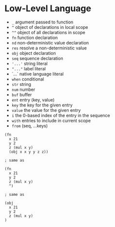 # Low-Level Language

* `_` argument passed to function
* `^` object of declarations in local scope
* `^^` object of all declarations in scope
* `fn` function declaration
* `nd` non-deterministic value declaration
* `res` resolve a non-deterministic value
* `obj` object declaration
* `seq` sequence declaration
* `'...'` string literal
* `"..."` label literal
* \`...` native language literal
* `when` conditional
* `str` string
* `num` number
* `buf` buffer
* `ent` entry (key, value)
* `key` the key for the given entry
* `value` the value for the given entry
* `i` the 0-based index of the entry in the sequence
* `with` entries to include in current scope
* `from` (seq, ...keys)

```
(fn
  x 21
  y 2
  z (mul x y)
  (obj x x y y z z))

; same as

(fn
  x 21
  y 2
  z (mul x y)
  ^)

; same as

(obj
  x 21
  y 2
  z (mul x y)
)
```
